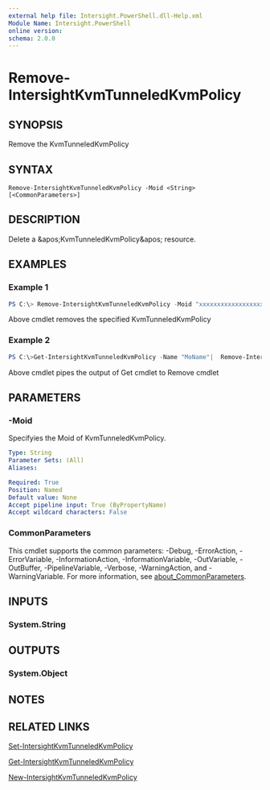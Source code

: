 ```yaml
---
external help file: Intersight.PowerShell.dll-Help.xml
Module Name: Intersight.PowerShell
online version:
schema: 2.0.0
---
```


# Remove-IntersightKvmTunneledKvmPolicy

## SYNOPSIS
Remove the KvmTunneledKvmPolicy

## SYNTAX

```
Remove-IntersightKvmTunneledKvmPolicy -Moid <String> [<CommonParameters>]
```

## DESCRIPTION
Delete a &amp;apos;KvmTunneledKvmPolicy&amp;apos; resource.

## EXAMPLES

### Example 1
```powershell
PS C:\> Remove-IntersightKvmTunneledKvmPolicy -Moid "xxxxxxxxxxxxxxxxxxxxxxxxxxx"
```
Above cmdlet removes the specified KvmTunneledKvmPolicy 

### Example 2
```powershell
PS C:\>Get-IntersightKvmTunneledKvmPolicy -Name "MoName"|  Remove-IntersightKvmTunneledKvmPolicy
```
Above cmdlet pipes the output of Get cmdlet to Remove cmdlet

## PARAMETERS

### -Moid
Specifyies the Moid of KvmTunneledKvmPolicy.

```yaml
Type: String
Parameter Sets: (All)
Aliases:

Required: True
Position: Named
Default value: None
Accept pipeline input: True (ByPropertyName)
Accept wildcard characters: False
```

### CommonParameters
This cmdlet supports the common parameters: -Debug, -ErrorAction, -ErrorVariable, -InformationAction, -InformationVariable, -OutVariable, -OutBuffer, -PipelineVariable, -Verbose, -WarningAction, and -WarningVariable. For more information, see [about_CommonParameters](http://go.microsoft.com/fwlink/?LinkID=113216).

## INPUTS

### System.String

## OUTPUTS

### System.Object
## NOTES

## RELATED LINKS

[Set-IntersightKvmTunneledKvmPolicy](./Set-IntersightKvmTunneledKvmPolicy.md)

[Get-IntersightKvmTunneledKvmPolicy](./Get-IntersightKvmTunneledKvmPolicy.md)

[New-IntersightKvmTunneledKvmPolicy](./New-IntersightKvmTunneledKvmPolicy.md)

